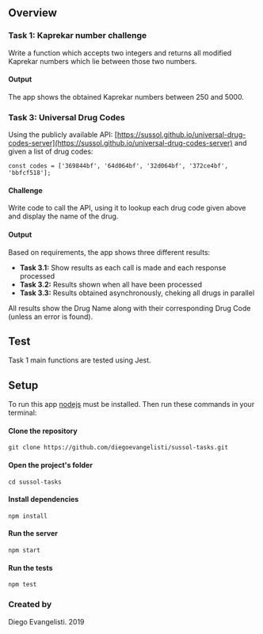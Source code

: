 
## Overview

### Task 1: Kaprekar number challenge
Write a function which accepts two integers and returns all modified Kaprekar numbers which lie between those two numbers. 

#### Output
The app shows the obtained Kaprekar numbers between 250 and 5000.

### Task 3: Universal Drug Codes
Using the publicly available API: [https://sussol.github.io/universal-drug-codes-server](https://sussol.github.io/universal-drug-codes-server) and given a list of drug codes: 

`const codes = ['369844bf', '64d064bf', '32d064bf', '372ce4bf', 'bbfcf518'];`

#### Challenge
Write code to call the API, using it to lookup each drug code given above and display the name of the drug.

#### Output
Based on requirements, the app shows three different results:

- **Task 3.1:** Show results as each call is made and each response processed 
- **Task 3.2:** Results shown when all have been processed 
- **Task 3.3:** Results obtained asynchronously, cheking all drugs in parallel

All results show the Drug Name along with their corresponding Drug Code (unless an error is found).

## Test
Task 1 main functions are tested using Jest.

## Setup
To run this app [nodejs](https://nodejs.org/en/download/) must be installed. Then run these commands in your terminal:

#### Clone the repository

    git clone https://github.com/diegoevangelisti/sussol-tasks.git

#### Open the project's folder

    cd sussol-tasks

#### Install dependencies

    npm install

#### Run the server

    npm start

#### Run the tests 

    npm test
    
### Created by

Diego Evangelisti. 2019
